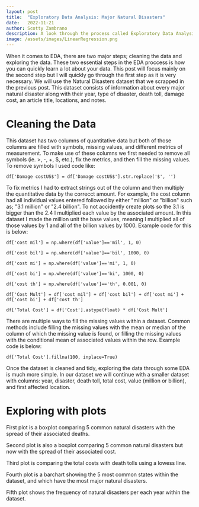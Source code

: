```yaml
---
layout: post
title:  "Exploratory Data Analysis: Major Natural Disasters"
date:   2022-11-21
author: Scotty Zambrano
description: A look through the process called Exploratory Data Analysis, or as you may have seen it before, EDA. 
image: /assets/images/LinearRegression.png
---
```


When it comes to EDA, there are two major steps; cleaning the data and exploring the data. These two essential steps in the EDA proccess is how you can quickly learn a lot about your data. This post will focus mainly on the second step but I will quickly go through the first step as it is very necessary. We will use the Natural Disasters dataset that we scrapped in the previous post. This dataset consists of information about every major natural disaster along with their year, type of disaster, death toll, damage cost, an article title, locations, and notes. 

# Cleaning the Data

This dataset has two columns of quantitative data but both of those columns are filled with symbols, missing values, and different metrics of measurement. To make use of these columns we first needed to remove all symbols (ie. >, -, +, $, etc.), fix the metrics, and then fill the missing values. To remove symbols I used code like: 

`df['Damage costUS$'] = df['Damage costUS$'].str.replace('$', '')`

To fix metrics I had to extract strings out of the column and then multiply the quantitative data by the correcct amount. For example, the cost column had all individual values entered followed by either "million" or "billion" such as; "3.1 million" or "2.4 billion". To not accidently create plots so the 3.1 is bigger than the 2.4 I multiplied each value by the associated amount. In this dataset I made the million unit the base values, meaning I multiplied all of those values by 1 and all of the billion values by 1000. Example code for this is below:

`df['cost mil'] = np.where(df['value']=='mil', 1, 0)`

`df['cost bil'] = np.where(df['value']=='bil', 1000, 0)`

`df['cost mi'] = np.where(df['value']=='mi', 1, 0)`

`df['cost bi'] = np.where(df['value']=='bi', 1000, 0)`

`df['cost th'] = np.where(df['value']=='th', 0.001, 0)`


`df['Cost Mult'] = df['cost mil'] + df['cost bil'] + df['cost mi'] + df['cost bi'] + df['cost th']`

`df['Total Cost'] = df['Cost'].astype(float) * df['Cost Mult']`

There are multiple ways to fill the missing values within a dataset. Common methods include filling the missing values with the mean or median of the column of which the missing value is found, or filling the missing values with the conditional mean of associated values within the row. Example code is below: 

`df['Total Cost'].fillna(100, inplace=True)`

Once the dataset is cleaned and tidy, exploring the data through some EDA is much more simple. In our dataset we will continue with a smaller dataset with columns: year, disaster, death toll, total cost, value (million or billion), and first affected location. 

# Exploring with plots

First plot is a boxplot comparing 5 common natural disasters with the spread of their associated deaths.



Second plot is also a boxplot comparing 5 common natural disasters but now with the spread of their associated cost.



Third plot is comparing the total costs with death tolls using a lowess line.



Fourth plot is a barchart showing the 5 most common states within the dataset, and which have the most major natural disasters.



Fifth plot shows the frequency of natural disasters per each year within the dataset.


